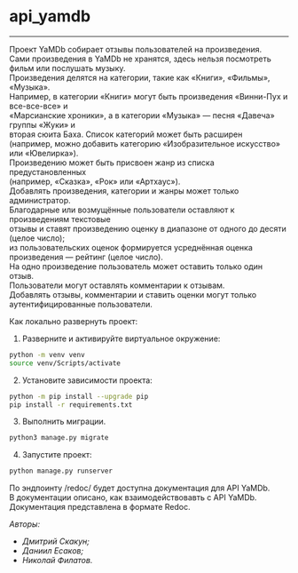 # api_yamdb
---

Проект YaMDb собирает отзывы пользователей на произведения.  
Сами произведения в YaMDb не хранятся, здесь нельзя посмотреть фильм или послушать музыку.  
Произведения делятся на категории, такие как «Книги», «Фильмы», «Музыка».  
Например, в категории «Книги» могут быть произведения «Винни-Пух и все-все-все» и  
«Марсианские хроники», а в категории «Музыка» — песня «Давеча» группы «Жуки» и  
вторая сюита Баха. Список категорий может быть расширен  
(например, можно добавить категорию «Изобразительное искусство» или «Ювелирка»).  
Произведению может быть присвоен жанр из списка предустановленных  
(например, «Сказка», «Рок» или «Артхаус»).  
Добавлять произведения, категории и жанры может только администратор.  
Благодарные или возмущённые пользователи оставляют к произведениям текстовые  
отзывы и ставят произведению оценку в диапазоне от одного до десяти (целое число);  
из пользовательских оценок формируется усреднённая оценка произведения — рейтинг (целое число).   
На одно произведение пользователь может оставить только один отзыв.  
Пользователи могут оставлять комментарии к отзывам.  
Добавлять отзывы, комментарии и ставить оценки могут только  
аутентифицированные пользователи.  


Как локально развернуть проект:  
1. Разверните и активируйте виртуальное окружение:  
```bash
python -m venv venv  
source venv/Scripts/activate  
```  
2. Установите зависимости проекта:  
```bash
python -m pip install --upgrade pip
pip install -r requirements.txt  
```  
3. Выполнить миграции.  
```bash
python3 manage.py migrate
```  
4. Запустите проект:  
```bash
python manage.py runserver  
```  


По эндпоинту /redoc/ будет доступна документация для API YaMDb.  
В документации описано, как взаимодействовавть с API YaMDb.  
Документация представлена в формате Redoc.   


*Авторы:*  
  - *Дмитрий Скакун;*  
  - *Даниил Есаков;*  
  - *Николай Филатов.*  
